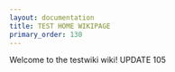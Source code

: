 ```yaml
---
layout: documentation
title: TEST HOME WIKIPAGE
primary_order: 130
---
```


[comment]: # "title: TEST HOME WIKIPAGE"
[comment]: # "ordering: 130"
[comment]: # "header: 1"

Welcome to the testwiki wiki! UPDATE 105
